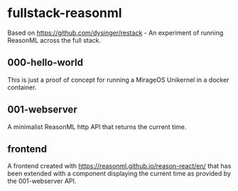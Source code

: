 # fullstack-reasonml

Based on https://github.com/dysinger/restack - An experiment of running ReasonML across the full stack.

## 000-hello-world

This is just a proof of concept for running a MirageOS Unikernel in a docker container.

## 001-webserver

A minimalist ReasonML http API that returns the current time.

## frontend

A frontend created with https://reasonml.github.io/reason-react/en/ that has been extended with a 
component displaying the current time as provided by the 001-webserver API.

